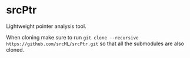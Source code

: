 # srcPtr
Lightweight pointer analysis tool.

When cloning make sure to run `git clone --recursive https://github.com/srcML/srcPtr.git` so that all the submodules are also cloned. 
